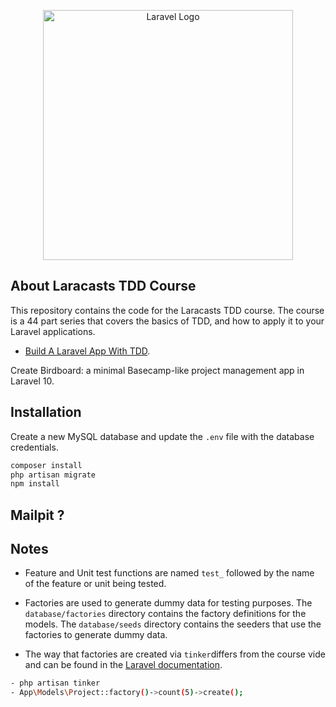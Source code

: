 <p align="center"><a href="https://laracasts.com/" target="_blank"><img src="https://laracasts.com/images/logo/logo-white.svg" width="400" alt="Laravel Logo"></a></p>

## About Laracasts TDD Course

This repository contains the code for the Laracasts TDD course. The course is a 44 part series that covers the basics of TDD, and how to apply it to your Laravel applications.

- [Build A Laravel App With TDD](https://laracasts.com/series/build-a-laravel-app-with-tdd).

Create Birdboard: a minimal Basecamp-like project management app in Laravel 10.


## Installation
Create a new MySQL database and update the `.env` file with the database credentials.

```bash
composer install
php artisan migrate
npm install
```

## Mailpit ?


## Notes
- Feature and Unit test functions are named `test_` followed by the name of the feature or unit being tested.


- Factories are used to generate dummy data for testing purposes. The `database/factories` directory contains the factory definitions for the models. The `database/seeds` directory contains the seeders that use the factories to generate dummy data. 
- The way that factories are created via `tinker`differs from the course vide and can be found in the [Laravel documentation](https://laravel.com/docs/10.x/eloquent-factories).<br>
```bash
- php artisan tinker
- App\Models\Project::factory()->count(5)->create();
```
